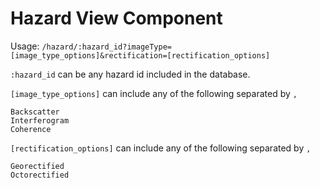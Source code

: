 # Hazard View Component

Usage:
`/hazard/:hazard_id?imageType=[image_type_options]&rectification=[rectification_options]`

`:hazard_id` can be any hazard id included in the database.

`[image_type_options]` can include any of the following separated by `,`

```
Backscatter
Interferogram
Coherence
```

`[rectification_options]` can include any of the following separated by `,`

```
Georectified
Octorectified
```
